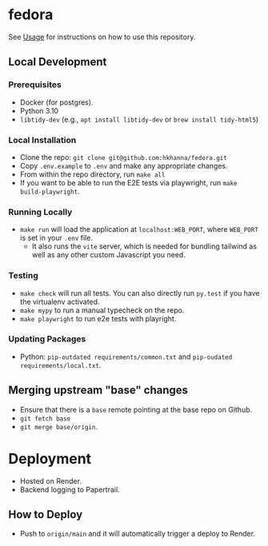 # fedora

See [Usage](./USAGE.md) for instructions on how to use this repository.

## Local Development

### Prerequisites

- Docker (for postgres).
- Python 3.10
- `libtidy-dev` (e.g., `apt install libtidy-dev` or `brew install tidy-html5`)

### Local Installation

- Clone the repo: `git clone git@github.com:hkhanna/fedora.git`
- Copy `.env.example` to `.env` and make any appropriate changes.
- From within the repo directory, run `make all`
- If you want to be able to run the E2E tests via playwright, run `make build-playwright`.

### Running Locally

- `make run` will load the application at `localhost:WEB_PORT`, where `WEB_PORT` is set in your `.env` file.
  - It also runs the `vite` server, which is needed for bundling tailwind as well as any other custom Javascript you need.

### Testing

- `make check` will run all tests. You can also directly run `py.test` if you have the virtualenv activated.
- `make mypy` to run a manual typecheck on the repo.
- `make playwright` to run e2e tests with playright.

### Updating Packages

- Python: `pip-outdated requirements/common.txt` and `pip-oudated requirements/local.txt`.

## Merging upstream "base" changes

- Ensure that there is a `base` remote pointing at the base repo on Github.
- `git fetch base`
- `git merge base/origin`.

# Deployment

- Hosted on Render.
- Backend logging to Papertrail.

## How to Deploy

- Push to `origin/main` and it will automatically trigger a deploy to Render.
